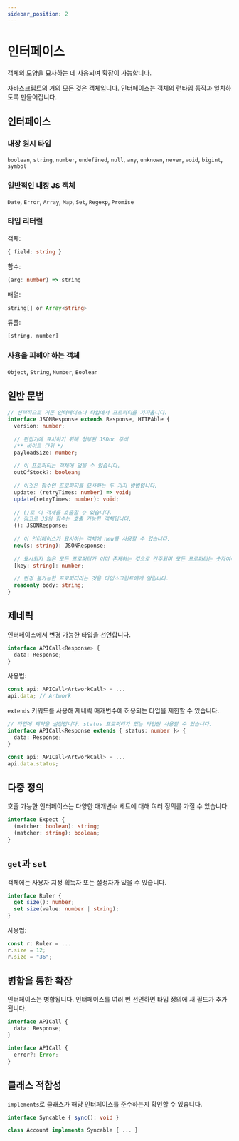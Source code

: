 ```yaml
---
sidebar_position: 2
---
```


# 인터페이스

객체의 모양을 묘사하는 데 사용되며 확장이 가능합니다.

자바스크립트의 거의 모든 것은 객체입니다. 인터페이스는 객체의 런타임 동작과 일치하도록 만들어집니다.

## 인터페이스

### 내장 원시 타입

`boolean`, `string`, `number`, `undefined`, `null`, `any`, `unknown`, `never`, `void`, `bigint`, `symbol`

### 일반적인 내장 JS 객체

`Date`, `Error`, `Array`, `Map`, `Set`, `Regexp`, `Promise`

### 타입 리터럴

객체:

```ts
{ field: string }
```

함수:

```ts
(arg: number) => string
```

배열:

```ts
string[] or Array<string>
```

튜플:

```ts
[string, number]
```

### 사용을 피해야 하는 객체

`Object`, `String`, `Number`, `Boolean`

## 일반 문법

```ts
// 선택적으로 기존 인터페이스나 타입에서 프로퍼티를 가져옵니다.
interface JSONResponse extends Response, HTTPAble {
  version: number;
  
  // 편집기에 표시하기 위해 첨부된 JSDoc 주석
  /** 바이트 단위 */
  payloadSize: number;
  
  // 이 프로퍼티는 객체에 없을 수 있습니다.
  outOfStock?: boolean;
  
  // 이것은 함수인 프로퍼티를 묘사하는 두 가지 방법입니다.
  update: (retryTimes: number) => void;
  update(retryTimes: number): void;
  
  // ()로 이 객체를 호출할 수 있습니다.
  // 참고로 JS의 함수는 호출 가능한 객체입니다.
  (): JSONResponse;
  
  // 이 인터페이스가 묘사하는 객체에 new를 사용할 수 있습니다.
  new(s: string): JSONResponse;
  
  // 묘사되지 않은 모든 프로퍼티가 이미 존재하는 것으로 간주되며 모든 프로퍼티는 숫자여야 합니다.
  [key: string]: number;
  
  // 변경 불가능한 프로퍼티라는 것을 타입스크립트에게 알립니다.
  readonly body: string;
}
```

## 제네릭

인터페이스에서 변경 가능한 타입을 선언합니다.

```ts
interface APICall<Response> {
  data: Response;
}
```

사용법:

```ts
const api: APICall<ArtworkCall> = ...
api.data; // Artwork
```

`extends` 키워드를 사용해 제네릭 매개변수에 허용되는 타입을 제한할 수 있습니다.

```ts
// 타입에 제약을 설정합니다. status 프로퍼티가 있는 타입만 사용할 수 있습니다.
interface APICall<Response extends { status: number }> {
  data: Response;
}

const api: APICall<ArtworkCall> = ...
api.data.status;
```

## 다중 정의

호출 가능한 인터페이스는 다양한 매개변수 세트에 대해 여러 정의를 가질 수 있습니다.

```ts
interface Expect {
  (matcher: boolean): string;
  (matcher: string): boolean;
}
```

## `get`과 `set`

객체에는 사용자 지정 획득자 또는 설정자가 있을 수 있습니다.

```ts
interface Ruler {
  get size(): number;
  set size(value: number | string);
}
```

사용법:

```ts
const r: Ruler = ...
r.size = 12;
r.size = "36";
```

## 병합을 통한 확장

인터페이스는 병합됩니다. 인터페이스를 여러 번 선언하면 타입 정의에 새 필드가 추가됩니다.

```ts
interface APICall {
  data: Response;
}

interface APICall {
  error?: Error;
}
```

## 클래스 적합성

`implements`로 클래스가 해당 인터페이스를 준수하는지 확인할 수 있습니다.

```ts
interface Syncable { sync(): void }

class Account implements Syncable { ... }
```

